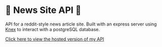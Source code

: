# :newspaper: News Site API :newspaper:

API for a reddit-style news article site. Built with an express server using [Knex](https://knexjs.org) to interact with a postgreSQL database.

[Click here to view the hosted version of my API](https://backend-news-site.herokuapp.com/api) 
